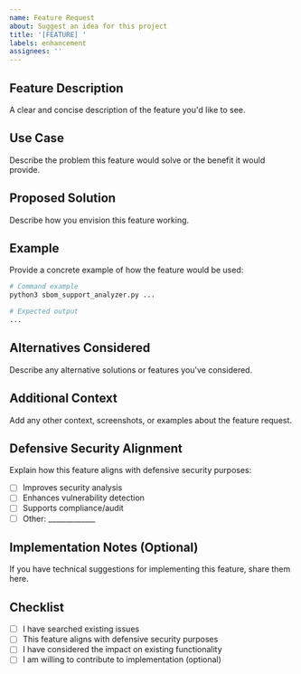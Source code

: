 ```yaml
---
name: Feature Request
about: Suggest an idea for this project
title: '[FEATURE] '
labels: enhancement
assignees: ''
---
```


## Feature Description
A clear and concise description of the feature you'd like to see.

## Use Case
Describe the problem this feature would solve or the benefit it would provide.

## Proposed Solution
Describe how you envision this feature working.

## Example
Provide a concrete example of how the feature would be used:

```bash
# Command example
python3 sbom_support_analyzer.py ...

# Expected output
...
```

## Alternatives Considered
Describe any alternative solutions or features you've considered.

## Additional Context
Add any other context, screenshots, or examples about the feature request.

## Defensive Security Alignment
Explain how this feature aligns with defensive security purposes:
- [ ] Improves security analysis
- [ ] Enhances vulnerability detection
- [ ] Supports compliance/audit
- [ ] Other: _____________

## Implementation Notes (Optional)
If you have technical suggestions for implementing this feature, share them here.

## Checklist
- [ ] I have searched existing issues
- [ ] This feature aligns with defensive security purposes
- [ ] I have considered the impact on existing functionality
- [ ] I am willing to contribute to implementation (optional)
